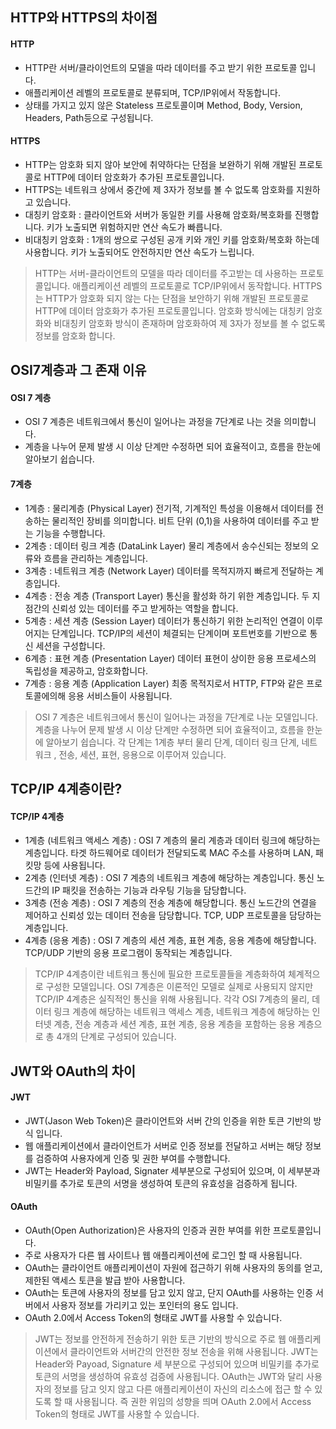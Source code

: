 ## HTTP와 HTTPS의 차이점
#### HTTP
- HTTP란 서버/클라이언트의 모델을 따라 데이터를 주고 받기 위한 프로토콜 입니다.
- 애플리케이션 레벨의 프로토콜로 분류되며, TCP/IP위에서 작동합니다.
- 상태를 가지고 있지 않은 Stateless 프로토콜이며 Method, Body, Version, Headers, Path등으로 구성됩니다.

#### HTTPS
- HTTP는 암호화 되지 않아 보안에 취약하다는 단점을 보완하기 위해 개발된 프로토콜로 HTTP에 데이터 암호화가 추가된 프로토콜입니다.
- HTTPS는 네트워크 상에서 중간에 제 3자가 정보를 볼 수 없도록 암호화를 지원하고 있습니다.
- 대칭키 암호화 : 클라이언트와 서버가 동일한 키를 사용해 암호화/복호화를 진행합니다. 키가 노출되면 위험하지만 연산 속도가 빠릅니다.
- 비대칭키 암호화 : 1개의 쌍으로 구성된 공개 키와 개인 키를 암호화/복호화 하는데 사용합니다. 키가 노출되어도 안전하지만 연산 속도가 느립니다.

> HTTP는 서버-클라이언트의 모델을 따라 데이터를 주고받는 데 사용하는 프로토콜입니다. 애플리케이션 레벨의 프로토콜로 TCP/IP위에서 동작합니다. HTTPS는 HTTP가 암호화 되지 않는 다는 단점을 보안하기 위해 개발된 프로토콜로 HTTP에 데이터 
암호화가  추가된 프로토콜입니다. 암호화 방식에는 대칭키 암호화와 비대칭키 암호화 방식이 존재하며 암호화하여 제 3자가 정보를 볼 수 없도록 정보를 암호화 합니다.


## OSI7계층과 그 존재 이유
#### OSI 7 계층
- OSI 7 계층은 네트워크에서 통신이 일어나는 과정을 7단계로 나는 것을 의미합니다.
- 계층을 나누어 문제 발생 시 이상 단계만 수정하면 되어 효율적이고, 흐름을 한눈에 알아보기 쉽습니다.

#### 7계층
- 1계층 : 물리계층 (Physical Layer) 전기적, 기계적인 특성을 이용해서 데이터를 전송하는 물리적인 장비를 의미합니다. 비트 단위 (0,1)을 사용하여 데이터를 주고 받는 기능을 수행합니다.
- 2계층 : 데이터 링크 계층 (DataLink Layer) 물리 계층에서 송수신되는 정보의 오류와 흐름을 관리하는 계층입니다.
- 3계층 : 네트워크 계층 (Network Layer) 데이터를 목적지까지 빠르게 전달하는 계층입니다.
- 4계층 : 전송 계층 (Transport Layer) 통신을 활성화 하기 위한 계층입니다. 두 지점간의 신뢰성 있는 데이터를 주고 받게하는 역할을 합니다.
- 5계층 : 세션 계층 (Session Layer) 데이터가 통신하기 위한 논리적인 연결이 이루어지는 단계입니다. TCP/IP의 세션이 체결되는 단계이며 포트번호를 기반으로 통신 세션을 구성합니다.
- 6계층 : 표현 계층 (Presentation Layer) 데이터 표현이 상이한 응용 프로세스의 독립성을 제공하고, 암호화합니다.
- 7계층 : 응용 계층 (Application Layer) 최종 목적지로서 HTTP, FTP와 같은 프로토콜에의해 응용 서비스들이 사용됩니다.

> OSI 7 계층은 네트워크에서 통신이 일어나는 과정을 7단계로 나눈 모델입니다. 계층을 나누어 문제 발생 시 이상 단계만 수정하면 되어 효율적이고, 흐름을 한눈에 알아보기 쉽습니다. 각 단계는 1계층 부터 물리 단계, 데이터 링크 단계, 네트워크
, 전송, 세션, 표현, 응용으로 이루어져 있습니다.

## TCP/IP 4계층이란?
#### TCP/IP 4계층
- 1계층 (네트워크 액세스 계층) : OSI 7 계층의 물리 계층과 데이터 링크에 해당하는 계층입니다. 타겟 하드웨어로 데이터가 전달되도록 MAC 주소를 사용하며 LAN, 패킷망 등에 사용됩니다.
- 2계층 (인터넷 계층) : OSI 7 계층의 네트워크 계층에 해당하는 계층입니다. 통신 노드간의 IP 패킷을 전송하는 기능과 라우팅 기능을 담당합니다.
- 3계층 (전송 계층) : OSI 7 계층의 전송 계층에 해당합니다. 통신 노드간의 연결을 제어하고 신뢰성 있는 데이터 전송을 담당합니다. TCP, UDP 프로토콜을 담당하는 계층입니다.
- 4계층 (응용 계층) : OSI 7 계층의 세션 계층, 표현 계층, 응용 계층에 해당합니다. TCP/UDP 기반의 응용 프로그램이 동작되는 계층입니다.

> TCP/IP 4계층이란 네트워크 통신에 필요한 프로토콜들을 계층화하여 체계적으로 구성한 모델입니다. OSI 7계층은 이론적인 모델로 실제로 사용되지 않지만 TCP/IP 4계층은 실직적인 통신을 위해 사용됩니다. 각각 OSI 7계층의 물리, 데이터 링크 계층에 해당하는 네트워크 액세스 계층, 네트워크 계층에 해당하는 인터넷 계층, 전송 계층과 세션 계층, 표현 계층, 응용 계층을 포함하는 응용 계층으로 총 4개의 단계로 구성되어 있습니다.

## JWT와 OAuth의 차이
#### JWT
- JWT(Jason Web Token)은 클라이언트와 서버 간의 인증을 위한 토큰 기반의 방식 입니다.
- 웹 애플리케이션에서 클라이언트가 서버로 인증 정보를 전달하고 서버는 해당 정보를 검증하여 사용자에게 인증 및 권한 부여를 수행합니다.
- JWT는 Header와 Payload, Signater 세부분으로 구성되어 있으며, 이 세부분과 비밀키를 추가로 토큰의 서명을 생성하여 토큰의 유효성을 검증하게 됩니다.

#### OAuth
- OAuth(Open Authorization)은 사용자의 인증과 권한 부여를 위한 프로토콜입니다.
- 주로 사용자가 다른 웹 사이트나 웹 애플리케이션에 로그인 할 때 사용됩니다.
- OAuth는 클라이언트 애플리케이션이 자원에 접근하기 위해 사용자의 동의를 얻고, 제한된 액세스 토큰을 발급 받아 사용합니다.
- OAuth는 토큰에 사용자의 정보를 담고 있지 않고, 단지 OAuth를 사용하는 인증 서버에서 사용자 정보를 가리키고 있는 포인터의 용도 입니다.
- OAuth 2.0에서 Access Token의 형태로 JWT를 사용할 수 있습니다.

> JWT는 정보를 안전하게 전송하기 위한 토큰 기반의 방식으로 주로 웹 애플리케이션에서 클라이언트와 서버간의 안전한 정보 전송을 위해 사용됩니다. JWT는 Header와 Payoad, Signature 세 부분으로 구성되어 있으며 비밀키를 추가로 토큰의 서명을 생성하여 유효성 검증에 사용됩니다. OAuth는 JWT와 달리 사용자의 정보를 담고 잇지 않고 다른 애플리케이션이 자신의 리소스에 접근 할 수 있도록 할 때 사용됩니다. 즉 권한 위임의 성향을 띄며 OAuth 2.0에서 Access Token의 형태로 JWT를 사용할 수 있습니다.

  
